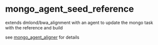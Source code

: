 # mongo_agent_seed_reference
extends dmlond/bwa_alignment with an agent to update the mongo task with the reference and build

see [mongo_agent_aligner](https://github.com/dmlond/docker_bwa_aligner/tree/master/mongo_agent_aligner) for details

